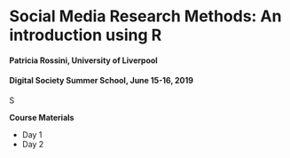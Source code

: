 <!DOCTYPE html>

<html xmlns="http://www.w3.org/1999/xhtml">

<head>

<meta charset="utf-8" />

<body>


<div class="container-fluid main-container">




<div class="fluid-row" id="header">



<h1 class="title toc-ignore">Social Media Research Methods: An introduction using R</h1>
<h4 class="author">Patricia Rossini, University of Liverpool</h4>
<h4 class="date">Digital Society Summer School, June 15-16, 2019</h4>

</div>

<p>S<p><strong>Course Materials</strong></p>
<ul>
<li>Day 1</li>
<li>Day 2</li>
</ul>
</div>




</div>


</body>
</html>
